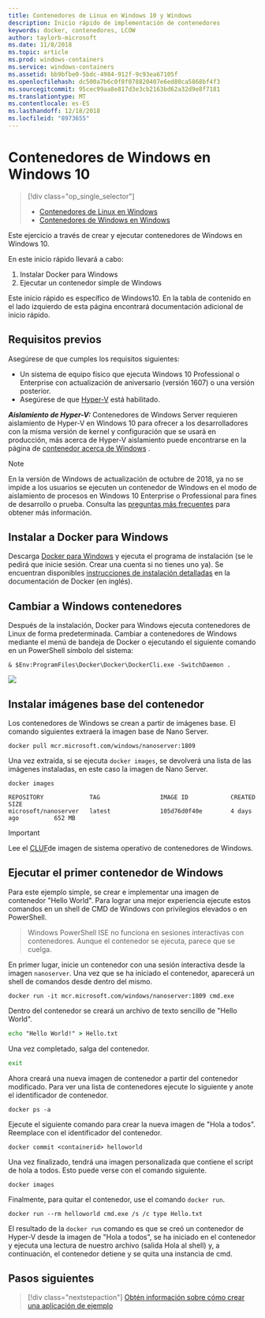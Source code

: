 ```yaml
---
title: Contenedores de Linux en Windows 10 y Windows
description: Inicio rápido de implementación de contenedores
keywords: docker, contenedores, LCOW
author: taylorb-microsoft
ms.date: 11/8/2018
ms.topic: article
ms.prod: windows-containers
ms.service: windows-containers
ms.assetid: bb9bfbe0-5bdc-4984-912f-9c93ea67105f
ms.openlocfilehash: dc500a7b6c0f8f078820407e6ed80ca5868bf4f3
ms.sourcegitcommit: 95cec99aa8e817d3e3cb2163bd62a32d9e8f7181
ms.translationtype: MT
ms.contentlocale: es-ES
ms.lasthandoff: 12/18/2018
ms.locfileid: "8973655"
---
```

# <a name="windows-containers-on-windows-10"></a>Contenedores de Windows en Windows 10

> [!div class="op_single_selector"]
> - [Contenedores de Linux en Windows](quick-start-windows-10-linux.md)
> - [Contenedores de Windows en Windows](quick-start-windows-10.md)

Este ejercicio a través de crear y ejecutar contenedores de Windows en Windows 10.

En este inicio rápido llevará a cabo:

1. Instalar Docker para Windows
2. Ejecutar un contenedor simple de Windows

Este inicio rápido es específico de Windows10. En la tabla de contenido en el lado izquierdo de esta página encontrará documentación adicional de inicio rápido.

## <a name="prerequisites"></a>Requisitos previos
Asegúrese de que cumples los requisitos siguientes:
- Un sistema de equipo físico que ejecuta Windows 10 Professional o Enterprise con actualización de aniversario (versión 1607) o una versión posterior. 
- Asegúrese de que [Hyper-V](https://docs.microsoft.com/en-us/virtualization/hyper-v-on-windows/reference/hyper-v-requirements) está habilitado.

***Aislamiento de Hyper-V:*** Contenedores de Windows Server requieren aislamiento de Hyper-V en Windows 10 para ofrecer a los desarrolladores con la misma versión de kernel y configuración que se usará en producción, más acerca de Hyper-V aislamiento puede encontrarse en la página de [contenedor acerca de Windows](../about/index.md) .

> [!NOTE]
> En la versión de Windows de actualización de octubre de 2018, ya no se impide a los usuarios se ejecuten un contenedor de Windows en el modo de aislamiento de procesos en Windows 10 Enterprise o Professional para fines de desarrollo o prueba. Consulta las [preguntas más frecuentes](../about/faq.md) para obtener más información.

## <a name="install-docker-for-windows"></a>Instalar a Docker para Windows

Descarga [Docker para Windows](https://store.docker.com/editions/community/docker-ce-desktop-windows) y ejecuta el programa de instalación (se le pedirá que inicie sesión. Crear una cuenta si no tienes uno ya). Se encuentran disponibles [instrucciones de instalación detalladas](https://docs.docker.com/docker-for-windows/install) en la documentación de Docker (en inglés).

## <a name="switch-to-windows-containers"></a>Cambiar a Windows contenedores

Después de la instalación, Docker para Windows ejecuta contenedores de Linux de forma predeterminada. Cambiar a contenedores de Windows mediante el menú de bandeja de Docker o ejecutando el siguiente comando en un PowerShell símbolo del sistema:

```console
& $Env:ProgramFiles\Docker\Docker\DockerCli.exe -SwitchDaemon .
```

![](./media/docker-for-win-switch.png)

## <a name="install-base-container-images"></a>Instalar imágenes base del contenedor

Los contenedores de Windows se crean a partir de imágenes base. El comando siguientes extraerá la imagen base de Nano Server.

```console
docker pull mcr.microsoft.com/windows/nanoserver:1809
```

Una vez extraída, si se ejecuta `docker images`, se devolverá una lista de las imágenes instaladas, en este caso la imagen de Nano Server.

```console
docker images

REPOSITORY             TAG                 IMAGE ID            CREATED             SIZE
microsoft/nanoserver   latest              105d76d0f40e        4 days ago          652 MB
```

> [!IMPORTANT]
> Lee el [CLUF](../images-eula.md)de imagen de sistema operativo de contenedores de Windows.

## <a name="run-your-first-windows-container"></a>Ejecutar el primer contenedor de Windows

Para este ejemplo simple, se crear e implementar una imagen de contenedor "Hello World". Para lograr una mejor experiencia ejecute estos comandos en un shell de CMD de Windows con privilegios elevados o en PowerShell.

> Windows PowerShell ISE no funciona en sesiones interactivas con contenedores. Aunque el contenedor se ejecuta, parece que se cuelga.

En primer lugar, inicie un contenedor con una sesión interactiva desde la imagen `nanoserver`. Una vez que se ha iniciado el contenedor, aparecerá un shell de comandos desde dentro del mismo.  

```console
docker run -it mcr.microsoft.com/windows/nanoserver:1809 cmd.exe
```

Dentro del contenedor se creará un archivo de texto sencillo de "Hello World".

```cmd
echo "Hello World!" > Hello.txt
```   

Una vez completado, salga del contenedor.

```cmd
exit
```

Ahora creará una nueva imagen de contenedor a partir del contenedor modificado. Para ver una lista de contenedores ejecute lo siguiente y anote el identificador de contenedor.

```console
docker ps -a
```

Ejecute el siguiente comando para crear la nueva imagen de "Hola a todos". Reemplace <containerid> con el identificador del contenedor.

```console
docker commit <containerid> helloworld
```

Una vez finalizado, tendrá una imagen personalizada que contiene el script de hola a todos. Esto puede verse con el comando siguiente.

```console
docker images
```

Finalmente, para quitar el contenedor, use el comando `docker run`.

```console
docker run --rm helloworld cmd.exe /s /c type Hello.txt
```

El resultado de la `docker run` comando es que se creó un contenedor de Hyper-V desde la imagen de "Hola a todos", se ha iniciado en el contenedor y ejecuta una lectura de nuestro archivo (salida Hola al shell) y, a continuación, el contenedor detiene y se quita una instancia de cmd.

## <a name="next-steps"></a>Pasos siguientes

> [!div class="nextstepaction"]
> [Obtén información sobre cómo crear una aplicación de ejemplo](./building-sample-app.md)